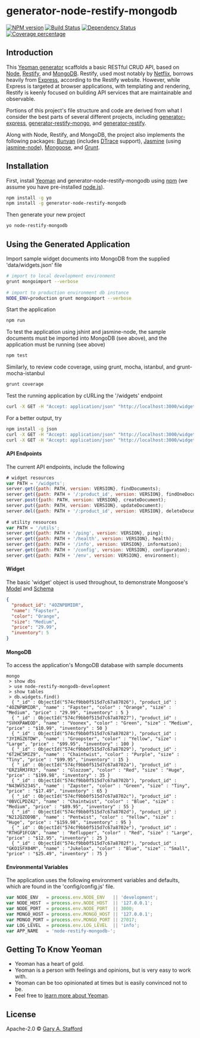 # generator-node-restify-mongodb  
[![NPM version][npm-image]][npm-url] [![Build Status][travis-image]][travis-url] [![Dependency Status][daviddm-image]][daviddm-url] [![Coverage percentage][coveralls-image]][coveralls-url]

## Introduction
This [Yeoman generator](http://yeoman.io/generators/) scaffolds a basic RESTful CRUD API, based on [Node](https://nodejs.org), [Restify](http://restify.com),
 and [MongoDB](https://www.mongodb.com). Restify, used most notably by [Netflix](http://techblog.netflix.com/2014/11/nodejs-in-flames.html),
 borrows heavily from [Express](http://expressjs.com), according to the Restify website. However, while Express is targeted at browser
 applications, with templating and rendering, Restify is keenly focused on building API services that are maintainable and observable.         

Portions of this project's file structure and code are derived from what I consider the best parts of several different
 projects, including [generator-express](https://github.com/expressjs/generator),
 [generator-restify-mongo](https://github.com/lawrence-yu/generator-restify-mongo), and
 [generator-restify](https://github.com/chris-l/generator-restify).

Along with Node, Restify, and MongoDB, the project also implements the following packages: [Bunyan](https://github.com/trentm/node-bunyan)
 (includes [DTrace](http://dtrace.org/blogs/about/) support), [Jasmine](https://github.com/mhevery/jasmine-node)
 (using [jasmine-node](https://github.com/mhevery/jasmine-node)),
 [Mongoose](http://mongoosejs.com/index.html), and [Grunt](http://gruntjs.com).

## Installation
First, install [Yeoman](http://yeoman.io) and generator-node-restify-mongodb using [npm](https://www.npmjs.com/)
 (we assume you have pre-installed [node.js](https://nodejs.org/)).
``` bash
npm install -g yo
npm install -g generator-node-restify-mongodb
```

Then generate your new project
``` bash
yo node-restify-mongodb
```

## Using the Generated Application
Import sample widget documents into MongoDB from the supplied 'data/widgets.json' file
``` bash
# import to local development environment
grunt mongoimport --verbose
  
# import to production environment db instance
NODE_ENV=production grunt mongoimport --verbose
```

Start the application
``` bash
npm run
```

To test the application using jshint and jasmine-node, the sample documents must be imported into MongoDB (see above), and the application must be running (see above)
``` bash
npm test
```

Similarly, to review code coverage, using grunt, mocha, istanbul, and grunt-mocha-istanbul
``` bash
grunt coverage
```



Test the running application by cURLing the '/widgets' endpoint
``` bash
curl -X GET -H "Accept: application/json" "http://localhost:3000/widgets"
```
For a better output, try
``` bash
npm install -g json
curl -X GET -H "Accept: application/json" "http://localhost:3000/widgets" --silent | json
curl -X GET -H "Accept: application/json" "http://localhost:3000/widgets/SVHXPAWEOD" --silent | json
```

#### API Endpoints
The current API endpoints, include the following
``` javascript
# widget resources
var PATH = '/widgets';
server.get({path: PATH, version: VERSION}, findDocuments);
server.get({path: PATH + '/:product_id', version: VERSION}, findOneDocument);
server.post({path: PATH, version: VERSION}, createDocument);
server.put({path: PATH, version: VERSION}, updateDocument);
server.del({path: PATH + '/:product_id', version: VERSION}, deleteDocument);
  
# utility resources
var PATH = '/utils';
server.get({path: PATH + '/ping', version: VERSION}, ping);
server.get({path: PATH + '/health', version: VERSION}, health);
server.get({path: PATH + '/info', version: VERSION}, information);
server.get({path: PATH + '/config', version: VERSION}, configuraton);
server.get({path: PATH + '/env', version: VERSION}, environment);
```

#### Widget
The basic 'widget' object is used throughout, to demonstrate Mongoose's
 [Model](http://mongoosejs.com/docs/models.html) and [Schema](http://mongoosejs.com/docs/guide.html)
``` json
{
  "product_id": "4OZNPBMIDR",
  "name": "Fapster",
  "color": "Orange",
  "size": "Medium",
  "price": "29.99",
  "inventory": 5
}
```

#### MongoDB
To access the application's MongoDB database with sample documents
```
mongo
 > show dbs
 > use node-restify-mongodb-development
 > show tables
 > db.widgets.find()
  { "_id" : ObjectId("574cf9bb0f515d7c67a87026"), "product_id" : "4OZNPBMIDR", "name" : "Fapster", "color" : "Orange", "size" : "Medium", "price" : "29.99", "inventory" : 5 }
  { "_id" : ObjectId("574cf9bb0f515d7c67a87027"), "product_id" : "SVHXPAWEOD", "name" : "Voonex", "color" : "Green", "size" : "Medium", "price" : "$10.99", "inventory" : 50 }
  { "_id" : ObjectId("574cf9bb0f515d7c67a87028"), "product_id" : "3YIRGZ6TDW", "name" : "Groopster", "color" : "Yellow", "size" : "Large", "price" : "$99.95", "inventory" : 100 }
  { "_id" : ObjectId("574cf9bb0f515d7c67a87029"), "product_id" : "6T2HC5MIZ9", "name" : "Chaintwist", "color" : "Purple", "size" : "Tiny", "price" : "$99.95", "inventory" : 15 }
  { "_id" : ObjectId("574cf9bb0f515d7c67a8702a"), "product_id" : "ERZ1RMJFR3", "name" : "Glozzom", "color" : "Red", "size" : "Huge", "price" : "$199.98", "inventory" : 35 }
  { "_id" : ObjectId("574cf9bb0f515d7c67a8702b"), "product_id" : "N43WV5234S", "name" : "Zapster", "color" : "Green", "size" : "Tiny", "price" : "$17.49", "inventory" : 65 }
  { "_id" : ObjectId("574cf9bb0f515d7c67a8702c"), "product_id" : "0BVCLPDZ42", "name" : "Chaintwist", "color" : "Blue", "size" : "Medium", "price" : "$89.95", "inventory" : 55 }
  { "_id" : ObjectId("574cf9bb0f515d7c67a8702d"), "product_id" : "N212QZOD9B", "name" : "Pentwist", "color" : "Yellow", "size" : "Huge", "price" : "$159.98", "inventory" : 95 }
  { "_id" : ObjectId("574cf9bb0f515d7c67a8702e"), "product_id" : "RTHGP1FCGN", "name" : "Reflupper", "color" : "Red", "size" : "Large", "price" : "$12.95", "inventory" : 25 }
  { "_id" : ObjectId("574cf9bb0f515d7c67a8702f"), "product_id" : "GKO1SFX04M", "name" : "Jukelox", "color" : "Blue", "size" : "Small", "price" : "$25.49", "inventory" : 75 }
```

#### Environmental Variables
The application uses the following environment variables and defaults, which are found in the 'config/config.js' file.
``` javascript
var NODE_ENV   = process.env.NODE_ENV   || 'development';
var NODE_HOST  = process.env.NODE_HOST  || '127.0.0.1';
var NODE_PORT  = process.env.NODE_PORT  || 3000;
var MONGO_HOST = process.env.MONGO_HOST || '127.0.0.1';
var MONGO_PORT = process.env.MONGO_PORT || 27017;
var LOG_LEVEL  = process.env.LOG_LEVEL  || 'info';
var APP_NAME   = 'node-restify-mongodb-';
```

## Getting To Know Yeoman

 * Yeoman has a heart of gold.
 * Yeoman is a person with feelings and opinions, but is very easy to work with.
 * Yeoman can be too opinionated at times but is easily convinced not to be.
 * Feel free to [learn more about Yeoman](http://yeoman.io/).

## License

Apache-2.0 © [Gary A. Stafford](http://www.programmaticponderings.com)


[npm-image]: https://badge.fury.io/js/generator-node-restify-mongodb.svg
[npm-url]: https://npmjs.org/package/generator-node-restify-mongodb
[travis-image]: https://travis-ci.org/garystafford/generator-node-restify-mongodb.svg?branch=master
[travis-url]: https://travis-ci.org/garystafford/generator-node-restify-mongodb
[daviddm-image]: https://david-dm.org/garystafford/generator-node-restify-mongodb.svg?theme=shields.io
[daviddm-url]: https://david-dm.org/garystafford/generator-node-restify-mongodb
[coveralls-image]: https://coveralls.io/repos/garystafford/generator-node-restify-mongodb/badge.svg
[coveralls-url]: https://coveralls.io/r/garystafford/generator-node-restify-mongodb
